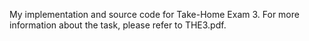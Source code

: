 My implementation and source code for Take-Home Exam 3. For more information about the task, please refer to THE3.pdf.
